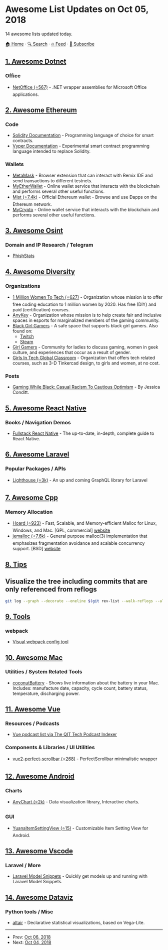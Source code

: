 # Awesome List Updates on Oct 05, 2018

14 awesome lists updated today.

[🏠 Home](/README.md) · [🔍 Search](https://www.trackawesomelist.com/search/) · [🔥 Feed](https://www.trackawesomelist.com/rss.xml) · [📮 Subscribe](https://trackawesomelist.us17.list-manage.com/subscribe?u=d2f0117aa829c83a63ec63c2f&id=36a103854c)



## [1. Awesome Dotnet](/content/quozd/awesome-dotnet/README.md)

### Office

*   [NetOffice (⭐567)](https://github.com/NetOfficeFw/NetOffice) - .NET wrapper assemblies for Microsoft Office applications.

## [2. Awesome Ethereum](/content/ttumiel/Awesome-Ethereum/README.md)

### Code

*   [Solidity Documentation](https://solidity.readthedocs.io) - Programming language of choice for smart contracts.
*   [Vyper Documentation](https://vyper.readthedocs.io/en/latest/index.html) - Experimental smart contract programming language intended to replace Solidity.

### Wallets

*   [MetaMask](https://metamask.io/) - Browser extension that can interact with Remix IDE and send transactions to different testnets.
*   [MyEtherWallet](https://www.myetherwallet.com/) - Online wallet service that interacts with the blockchain and performs several other useful functions.
*   [Mist (⭐7.4k)](https://github.com/ethereum/mist) - Official Ethereum wallet - Browse and use Ðapps on the Ethereum network.
*   [MyCrypto](https://www.mycrypto.com) - Online wallet service that interacts with the blockchain and performs several other useful functions.

## [3. Awesome Osint](/content/jivoi/awesome-osint/README.md)

### Domain and IP Research / Telegram

*   [PhishStats](https://phishstats.info/)

## [4. Awesome Diversity](/content/folkswhocode/awesome-diversity/README.md)

### Organizations

*   [1 Million Women To Tech (⭐627)](https://github.com/1millionwomentotech/toolkitten) - Organization whose mission is to offer free coding education to 1 million women by 2020. Has free (DIY) and paid (certification) courses.
*   [AnyKey](https://www.anykey.org) - Organization whose mission is to help create fair and inclusive spaces in esports for marginalized members of the gaming community.
*   [Black Girl Gamers](http://blackgirlgamers.com) - A safe space that supports black girl gamers. Also found on:
    *   [Twitch](https://www.twitch.tv/blackgirlgamers)
    *   [Steam](https://steamcommunity.com/groups/BlackGirlsWhoPlayGames)
*   [Girl Gamers](https://www.reddit.com/r/GirlGamers/) - Community for ladies to discuss gaming, women in geek culture, and experiences that occur as a result of gender.
*   [Girls In Tech Global Classroom](http://globalclassroom.girlsintech.org) - Organization that offers tech related courses, such as 3-D Tinkercad design, to girls and women, at no cost.

### Posts

*   [Gaming While Black: Casual Racism To Cautious Optimism](https://www.engadget.com/2015/01/16/gaming-while-black-casual-racism-to-cautious-optimism/) - By Jessica Conditt.

## [5. Awesome React Native](/content/jondot/awesome-react-native/README.md)

### Books / Navigation Demos

*   [Fullstack React Native](https://fullstackreact.com/react-native/) - The up-to-date, in-depth, complete guide to React Native.

## [6. Awesome Laravel](/content/chiraggude/awesome-laravel/README.md)

### Popular Packages / APIs

*   [Lighthouse (⭐3k)](https://github.com/nuwave/lighthouse) - An up and coming GraphQL library for Laravel

## [7. Awesome Cpp](/content/fffaraz/awesome-cpp/README.md)

### Memory Allocation

*   [Hoard (⭐923)](https://github.com/emeryberger/Hoard) - Fast, Scalable, and Memory-efficient Malloc for Linux, Windows, and Mac. \[GPL, commercial] [website](http://hoard.org/)
*   [jemalloc (⭐7.6k)](https://github.com/jemalloc/jemalloc) - General purpose malloc(3) implementation that emphasizes fragmentation avoidance and scalable concurrency support. \[BSD] [website](http://jemalloc.net/)

## [8. Tips](/content/git-tips/tips/README.md)

## Visualize the tree including commits that are only referenced from reflogs

```sh
git log --graph --decorate --oneline $(git rev-list --walk-reflogs --all)
```

## [9. Tools](/content/lvwzhen/tools/README.md)

### webpack

*   [Visual webpack config tool](https://webpack.jakoblind.no/)

## [10. Awesome Mac](/content/jaywcjlove/awesome-mac/README.md)

### Utilities / System Related Tools

*   [coconutBattery](https://www.coconut-flavour.com/coconutbattery/) - Shows live information about the battery in your Mac. Includes: manufacture date, capacity, cycle count, battery status, temperature, discharging power.

## [11. Awesome Vue](/content/vuejs/awesome-vue/README.md)

### Resources / Podcasts

*   [Vue podcast list via The QIT Tech Podcast Indexer](https://qit.cloud/search/vue)

### Components & Libraries / UI Utilities

*   [vue2-perfect-scrollbar (⭐268)](https://github.com/mercs600/vue2-perfect-scrollbar) - PerfectScrollbar minimalistic wrapper

## [12. Awesome Android](/content/JStumpp/awesome-android/README.md)

### Charts

*   [AnyChart (⭐2k)](https://github.com/AnyChart/AnyChart-Android) - Data visualization library, Interactive charts.

### GUI

*   [YuanaItemSettingView (⭐15)](https://github.com/andhikayuana/YuanaItemSettingView) - Customizable Item Setting View for Android.

## [13. Awesome Vscode](/content/viatsko/awesome-vscode/README.md)

### Laravel / More

*   [Laravel Model Snippets](https://marketplace.visualstudio.com/items?itemName=ahinkle.laravel-model-snippets) - Quickly get models up and running with Laravel Model Snippets.

## [14. Awesome Dataviz](/content/javierluraschi/awesome-dataviz/README.md)

### Python tools / Misc

*   [altair](https://altair-viz.github.io/) - Declarative statistical visualizations, based on Vega-Lite.

---

- Prev: [Oct 06, 2018](/content/2018/10/06/README.md)
- Next: [Oct 04, 2018](/content/2018/10/04/README.md)